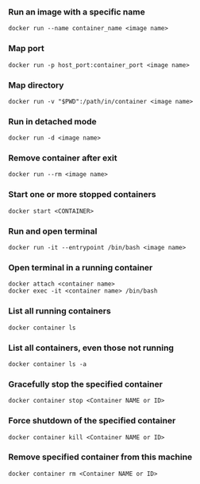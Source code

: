 ### Run an image with a specific name
```
docker run --name container_name <image name>
```

### Map port

```shell
docker run -p host_port:container_port <image name>
```

### Map directory

```shell
docker run -v "$PWD":/path/in/container <image name>
```

### Run in detached mode

```shell
docker run -d <image name>
```

### Remove container after exit
```shell
docker run --rm <image name>
```

### Start one or more stopped containers

```shell
docker start <CONTAINER>
```

### Run and open terminal

```shell
docker run -it --entrypoint /bin/bash <image name>
```

### Open terminal in a running container

```shell
docker attach <container name>
docker exec -it <container name> /bin/bash
```

### List all running containers

```shell
docker container ls
```

### List all containers, even those not running

```shell
docker container ls -a
```

### Gracefully stop the specified container

```shell
docker container stop <Container NAME or ID>
```

### Force shutdown of the specified container

```shell
docker container kill <Container NAME or ID>
```

### Remove specified container from this machine

```shell
docker container rm <Container NAME or ID>
```
